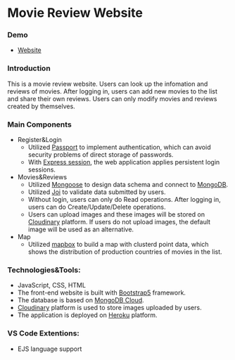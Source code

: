 # Movie Review Website

### Demo
- [Website](https://thawing-island-64029.herokuapp.com)
 
### Introduction
This is a movie review website. Users can look up the infomation and reviews of movies. After logging in, users can add new movies to the list and share their own reviews. Users can only modify movies and reviews created by themselves. 

### Main Components
- Register&Login
  - Utilized [Passport](http://www.passportjs.org/) to implement authentication, which can avoid security problems of direct storage of passwords.
  - With [Express session](https://www.npmjs.com/package/express-session), the web application applies persistent login sessions.  
- Movies&Reviews
  - Utilized [Mongoose](https://mongoosejs.com/) to design data schema and connect to [MongoDB](https://www.mongodb.com/).
  - Utilized [Joi](https://joi.dev/api/?v=17.5.0) to validate data submitted by users.
  - Without login, users can only do Read operations. After logging in, users can do Create/Update/Delete operations.
  - Users can upload images and these images will be stored on [Cloudinary](https://cloudinary.com/) platform. If users do not upload images, the default image will be used as an alternative.
- Map
  - Utilized [mapbox](https://www.mapbox.com/) to build a map with clusterd point data, which shows the distribution of production countries of movies in the list.



### Technologies&Tools:
- JavaScript, CSS, HTML
- The front-end website is built with [Bootstrap5](https://getbootstrap.com/docs/5.0/getting-started/introduction/) framework.
- The database is based on [MongoDB Cloud](https://cloud.mongodb.com/).
- [Cloudinary](https://cloudinary.com/) platform is used to store images uploaded by users.
- The application is deployed on [Heroku](https://dashboard.heroku.com/apps) platform.


### VS Code Extentions:
- EJS language support



